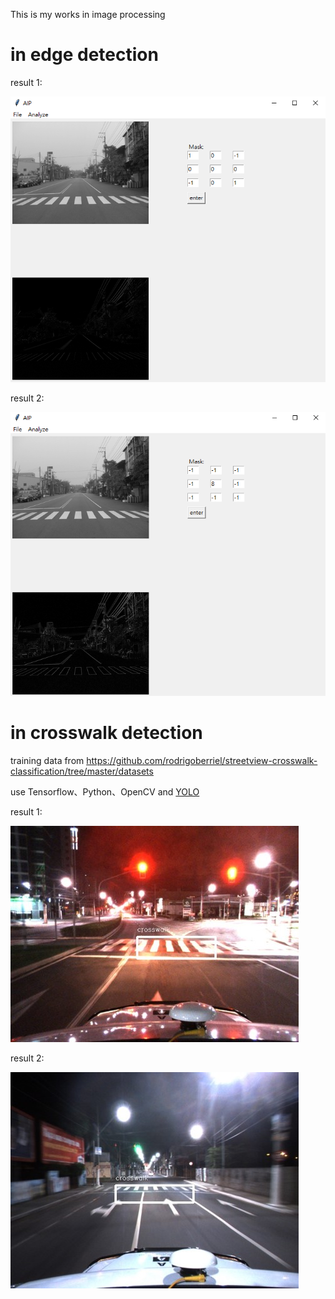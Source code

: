 This is my works in image processing

# in edge detection

result 1:

![image](https://github.com/stacywugit/Portfolio/blob/main/AIP/imgs/edge_detection_1.png)

result 2:

![image](https://github.com/stacywugit/Portfolio/blob/main/AIP/imgs/edge_detection_2.png)

# in crosswalk detection
training data from https://github.com/rodrigoberriel/streetview-crosswalk-classification/tree/master/datasets

use Tensorflow、Python、OpenCV and [YOLO](https://pjreddie.com/darknet/yolo/)

result 1:

![image](https://github.com/stacywugit/Portfolio/blob/main/AIP/imgs/crosswalk_detection_1.jpg)

result 2:

![image](https://github.com/stacywugit/Portfolio/blob/main/AIP/imgs/crosswalk_detection_2.jpg)
